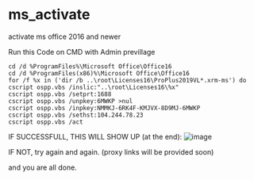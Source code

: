 # ms_activate
activate ms office 2016 and newer


Run this Code on CMD with Admin previllage

```
cd /d %ProgramFiles%\Microsoft Office\Office16
cd /d %ProgramFiles(x86)%\Microsoft Office\Office16
for /f %x in ('dir /b ..\root\Licenses16\ProPlus2019VL*.xrm-ms') do cscript ospp.vbs /inslic:"..\root\Licenses16\%x"
cscript ospp.vbs /setprt:1688
cscript ospp.vbs /unpkey:6MWKP >nul
cscript ospp.vbs /inpkey:NMMKJ-6RK4F-KMJVX-8D9MJ-6MWKP
cscript ospp.vbs /sethst:104.244.78.23
cscript ospp.vbs /act
```

IF SUCCESSFULL, THIS WILL SHOW UP (at the end):
![image](https://user-images.githubusercontent.com/34002411/162635362-18de5ea9-15d1-4b4d-acf5-420b61bf4076.png)


IF NOT, try again and again. (proxy links will be provided soon)

and you are all done.
